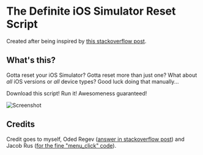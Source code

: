 The Definite iOS Simulator Reset Script
=======================================

Created after being inspired by [this stackoverflow post](http://stackoverflow.com/questions/5125243/how-can-i-reset-the-ios-simulator-from-the-command-line/).


What's this?
------------

Gotta reset your iOS Simulator? Gotta reset more than just one? What about *all* iOS versions or *all* device types? Good luck doing that manually...

Download this script! Run it! Awesomeness guaranteed!

![Screenshot](https://raw.github.com/stianhoiland/The-Definite-iOS-Simulator-Reset-Script/master/The%20Definite%20iOS%20Simulator%20Reset%20Script.png "Screenshot")


Credits
-------

Credit goes to myself, Oded Regev ([answer in stackoverflow post](http://stackoverflow.com/a/14811280/659310)) and Jacob Rus ([for the fine "menu_click" code](http://hints.macworld.com/article.php?story=20060921045743404)).


